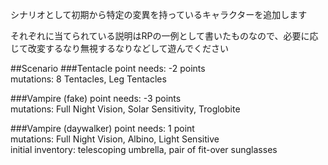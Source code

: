 シナリオとして初期から特定の変異を持っているキャラクターを追加します  

それぞれに当てられている説明はRPの一例として書いたものなので、必要に応じて改変するなり無視するなりなどして遊んでください

##Scenario
###Tentacle
point needs: -2 points  
mutations: 8 Tentacles, Leg Tentacles  

###Vampire (fake)
point needs: -3 points  
mutations: Full Night Vision, Solar Sensitivity, Troglobite  

###Vampire (daywalker)
point needs: 1 point  
mutations: Full Night Vision, Albino, Light Sensitive  
initial inventory: telescoping umbrella, pair of fit-over sunglasses  
